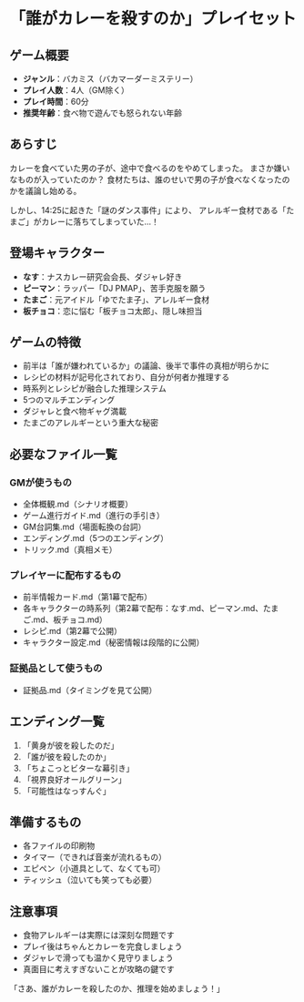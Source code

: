 # 「誰がカレーを殺すのか」プレイセット

## ゲーム概要
- **ジャンル**：バカミス（バカマーダーミステリー）
- **プレイ人数**：4人（GM除く）
- **プレイ時間**：60分
- **推奨年齢**：食べ物で遊んでも怒られない年齢

## あらすじ
カレーを食べていた男の子が、途中で食べるのをやめてしまった。
まさか嫌いなものが入っていたのか？
食材たちは、誰のせいで男の子が食べなくなったのかを議論し始める。

しかし、14:25に起きた「謎のダンス事件」により、
アレルギー食材である「たまご」がカレーに落ちてしまっていた...！

## 登場キャラクター
- **なす**：ナスカレー研究会会長、ダジャレ好き
- **ピーマン**：ラッパー「DJ PMAP」、苦手克服を願う
- **たまご**：元アイドル「ゆでたま子」、アレルギー食材
- **板チョコ**：恋に悩む「板チョコ太郎」、隠し味担当

## ゲームの特徴
- 前半は「誰が嫌われているか」の議論、後半で事件の真相が明らかに
- レシピの材料が記号化されており、自分が何者か推理する
- 時系列とレシピが融合した推理システム
- 5つのマルチエンディング
- ダジャレと食べ物ギャグ満載
- たまごのアレルギーという重大な秘密

## 必要なファイル一覧
### GMが使うもの
- 全体概観.md（シナリオ概要）
- ゲーム進行ガイド.md（進行の手引き）
- GM台詞集.md（場面転換の台詞）
- エンディング.md（5つのエンディング）
- トリック.md（真相メモ）

### プレイヤーに配布するもの
- 前半情報カード.md（第1幕で配布）
- 各キャラクターの時系列（第2幕で配布：なす.md、ピーマン.md、たまご.md、板チョコ.md）
- レシピ.md（第2幕で公開）
- キャラクター設定.md（秘密情報は段階的に公開）

### 証拠品として使うもの
- 証拠品.md（タイミングを見て公開）

## エンディング一覧
1. 「黄身が彼を殺したのだ」
2. 「誰が彼を殺したのか」
3. 「ちょこっとビターな幕引き」
4. 「視界良好オールグリーン」
5. 「可能性はなっすんぐ」

## 準備するもの
- 各ファイルの印刷物
- タイマー（できれば音楽が流れるもの）
- エピペン（小道具として、なくても可）
- ティッシュ（泣いても笑っても必要）

## 注意事項
- 食物アレルギーは実際には深刻な問題です
- プレイ後はちゃんとカレーを完食しましょう
- ダジャレで滑っても温かく見守りましょう
- 真面目に考えすぎないことが攻略の鍵です

「さあ、誰がカレーを殺したのか、推理を始めましょう！」 